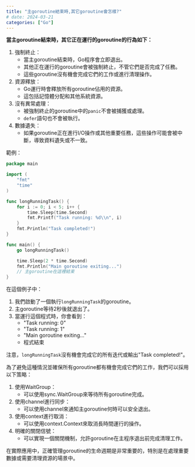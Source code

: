```yaml
---
title: "主goroutine結束時,其它goroutine會怎樣?"
# date: 2024-03-21
categories: ["Go"]
---
```


**當主goroutine結束時，其它正在運行的goroutine的行為如下：**

1. 強制終止：
   * 當主goroutine結束時，Go程序會立即退出。
   * 其他正在運行的goroutine會被強制終止，不管它們是否完成了任務。
   * 這些goroutine沒有機會完成它們的工作或進行清理操作。
2. 資源釋放：
   * Go運行時會釋放所有goroutine佔用的資源。
   * 這包括記憶體分配和其他系統資源。
3. 沒有異常處理：
   * 被強制終止的goroutine中的`panic`不會被捕獲或處理。
   * `defer`語句也不會被執行。
4. 數據遺失：
   * 如果goroutine正在進行I/O操作或其他重要任務，這些操作可能會被中斷，導致資料遺失或不一致。

範例：

```go
package main

import (
    "fmt"
    "time"
)

func longRunningTask() {
    for i := 0; i < 5; i++ {
        time.Sleep(time.Second)
        fmt.Printf("Task running: %d\\n", i)
    }
    fmt.Println("Task completed!")
}

func main() {
    go longRunningTask()

    time.Sleep(2 * time.Second)
    fmt.Println("Main goroutine exiting...")
    // 主goroutine在這裡結束
}
```

在這個例子中：

1. 我們啟動了一個執行`longRunningTask`的goroutine。
2. 主goroutine等待2秒後就退出了。
3. 當運行這個程式時，你會看到：
   * "Task running: 0"
   * "Task running: 1"
   * "Main goroutine exiting..."
   * 程式結束

注意，`longRunningTask`沒有機會完成它的所有迭代或輸出"Task completed!"。

為了避免這種情況並確保所有goroutine都有機會完成它們的工作，我們可以採用以下策略：

1. 使用WaitGroup：
   * 可以使用sync.WaitGroup來等待所有goroutine完成。
2. 使用channel進行同步：
   * 可以使用channel來通知主goroutine何時可以安全退出。
3. 使用context進行取消：
   * 可以使用context.Context來取消長時間運行的操作。
4. 明確的關閉信號：
   * 可以實現一個關閉機制，允許goroutine在主程序退出前完成清理工作。

在實際應用中，正確管理goroutine的生命週期是非常重要的，特別是在處理重要數據或需要清理資源的場景中。